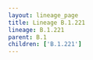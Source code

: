 ```yaml
---
layout: lineage_page
title: Lineage B.1.221
lineage: B.1.221
parent: B.1
children: ['B.1.221']
---
```

